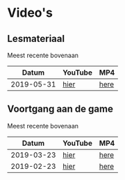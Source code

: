 # Video's

## Lesmateriaal

Meest recente bovenaan

Datum     |YouTube|MP4
----------|---|---
2019-05-31|[hier](https://youtu.be/lPoANBtn4Tc)|[here](http://richelbilderbeek.nl/djog_nanos_2018_hoe_werkt_de_code.ogv)

## Voortgang aan de game

Meest recente bovenaan

Datum     |YouTube|MP4
----------|---|---
2019-03-23|[hier](https://youtu.be/iQFhbYMsdIQ)|[here](http://richelbilderbeek.nl/djog_nanos_20190323.ogv)
2019-02-23|[hier](https://youtu.be/Jqp0DI38j7o)|[here](http://richelbilderbeek.nl/djog_nanos_20190223.ogv)

